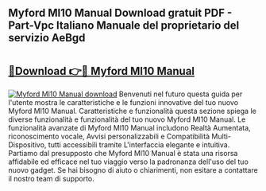 ## Myford Ml10 Manual Download gratuit PDF - Part-Vpc Italiano Manuale del proprietario del servizio AeBgd

# <h2><a href="http://dfgde6.blite.top/?on=Myford+Ml10+Manual">🔗Download 👉🔴 Myford Ml10 Manual</a></h2>

[![Myford Ml10 Manual download](https://i.imgur.com/lujVjoI.png)](http://dfgde6.blite.top/?on=Myford+Ml10+Manual)
Benvenuti nel futuro questa guida per l'utente mostra le caratteristiche e le funzioni innovative del tuo nuovo Myford Ml10 Manual. Caratteristiche e funzionalità questa sezione spiega le diverse funzionalità e funzionalità del tuo nuovo Myford Ml10 Manual. Le funzionalità avanzate di Myford Ml10 Manual includono Realtà Aumentata, riconoscimento vocale, Avvisi personalizzabili e Compatibilità Multi-Dispositivo, tutti accessibili tramite L'interfaccia elegante e intuitiva. Partiamo dal presupposto che Myford Ml10 Manual è stata una risorsa affidabile ed efficace nel tuo viaggio verso la padronanza dell'uso del tuo nuovo gadget. Se hai bisogno di aiuto o chiarimenti, non esitare a contattare il nostro team di supporto.
